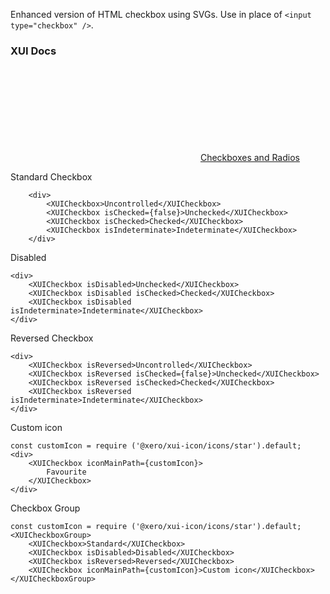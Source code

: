 Enhanced version of HTML checkbox using SVGs. Use in place of `<input type="checkbox" />`.

### XUI Docs

<div class="xui-margin-vertical">
	<div>
		<svg focusable="false" class="xui-icon xui-icon-inline xui-icon-large xui-icon-color-blue"> <use xlink:href="#xui-icon-bookmark" role="presentation"/></svg>
		<span><a href="../section-checkboxes-and-radios.html#checkboxes-and-radios-1">Checkboxes and Radios</a></span>
	</div>
</div>

Standard Checkbox
```
	<div>
		<XUICheckbox>Uncontrolled</XUICheckbox>
		<XUICheckbox isChecked={false}>Unchecked</XUICheckbox>
		<XUICheckbox isChecked>Checked</XUICheckbox>
		<XUICheckbox isIndeterminate>Indeterminate</XUICheckbox>
	</div>
```
Disabled
```
<div>
	<XUICheckbox isDisabled>Unchecked</XUICheckbox>
	<XUICheckbox isDisabled isChecked>Checked</XUICheckbox>
	<XUICheckbox isDisabled isIndeterminate>Indeterminate</XUICheckbox>
</div>
```

Reversed Checkbox
```
<div>
	<XUICheckbox isReversed>Uncontrolled</XUICheckbox>
	<XUICheckbox isReversed isChecked={false}>Unchecked</XUICheckbox>
	<XUICheckbox isReversed isChecked>Checked</XUICheckbox>
	<XUICheckbox isReversed isIndeterminate>Indeterminate</XUICheckbox>
</div>
```

Custom icon
```
const customIcon = require ('@xero/xui-icon/icons/star').default;
<div>
	<XUICheckbox iconMainPath={customIcon}>
		Favourite
	</XUICheckbox>
</div>
```

Checkbox Group
```
const customIcon = require ('@xero/xui-icon/icons/star').default;
<XUICheckboxGroup>
	<XUICheckbox>Standard</XUICheckbox>
	<XUICheckbox isDisabled>Disabled</XUICheckbox>
	<XUICheckbox isReversed>Reversed</XUICheckbox>
	<XUICheckbox iconMainPath={customIcon}>Custom icon</XUICheckbox>
</XUICheckboxGroup>
```
